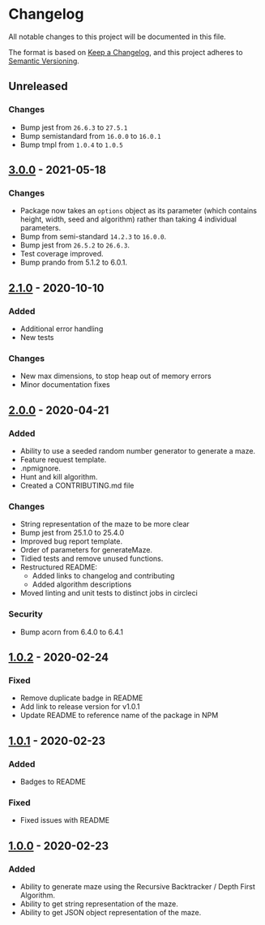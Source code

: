 # Changelog

All notable changes to this project will be documented in this file.

The format is based on [Keep a Changelog](https://keepachangelog.com/en/1.0.0/),
and this project adheres to [Semantic Versioning](https://semver.org/spec/v2.0.0.html).

## Unreleased
### Changes
* Bump jest from `26.6.3` to `27.5.1`
* Bump semistandard from `16.0.0` to `16.0.1`
* Bump tmpl from `1.0.4` to `1.0.5`

## [3.0.0] - 2021-05-18
### Changes
* Package now takes an `options` object as its parameter (which contains height, width, seed and algorithm) rather than taking 4 individual parameters.
* Bump from semi-standard `14.2.3` to `16.0.0`.
* Bump jest from `26.5.2` to `26.6.3`.
* Test coverage improved.
* Bump prando from 5.1.2 to 6.0.1. 

## [2.1.0] - 2020-10-10
### Added
* Additional error handling
* New tests

### Changes
* New max dimensions, to stop heap out of memory errors
* Minor documentation fixes

## [2.0.0] - 2020-04-21
### Added
* Ability to use a seeded random number generator to generate a maze.
* Feature request template.
* .npmignore.
* Hunt and kill algorithm.
* Created a CONTRIBUTING.md file

### Changes
* String representation of the maze to be more clear
* Bump jest from 25.1.0 to 25.4.0
* Improved bug report template.
* Order of parameters for generateMaze.
* Tidied tests and remove unused functions.
* Restructured README:
    * Added links to changelog and contributing
    * Added algorithm descriptions
* Moved linting and unit tests to distinct jobs in circleci

### Security 
* Bump acorn from 6.4.0 to 6.4.1 

## [1.0.2] - 2020-02-24
### Fixed
* Remove duplicate badge in README
* Add link to release version for v1.0.1
* Update README to reference name of the package in NPM

## [1.0.1] - 2020-02-23
### Added
* Badges to README

### Fixed
* Fixed issues with README

## [1.0.0] - 2020-02-23

### Added
* Ability to generate maze using the Recursive Backtracker / Depth First Algorithm.
* Ability to get string representation of the maze.
* Ability to get JSON object representation of the maze.

[1.0.0]: https://github.com/jringram/maze-gen/releases/tag/v1.0.0
[1.0.1]: https://github.com/jringram/maze-gen/releases/tag/v1.0.1
[1.0.2]: https://github.com/jringram/maze-gen/releases/tag/v1.0.2
[2.0.0]: https://github.com/jringram/maze-gen/releases/tag/v2.0.0
[2.1.0]: https://github.com/jringram/maze-gen/releases/tag/v2.1.0
[3.0.0]: https://github.com/jringram/maze-gen/releases/tag/v3.0.0
